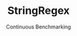 ---
layout: docu
title: StringRegex
subtitle: Continuous Benchmarking
selected: String
expanded: Benchmarking
benchmark: /individual_results/StringRegex.html
---